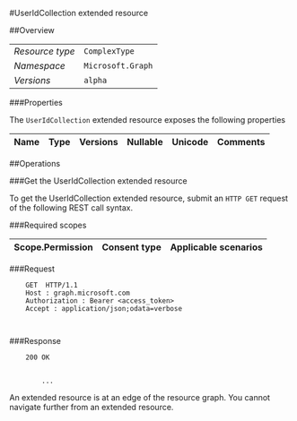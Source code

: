 #UserIdCollection extended resource

 



##Overview

|  |  | 
| :-- | :-- | 
| _Resource type_ | `ComplexType` | 
| _Namespace_ | `Microsoft.Graph` | 
| _Versions_ | `alpha` | 


###Properties

The `UserIdCollection` extended resource exposes the following properties 

| Name | Type | Versions | Nullable | Unicode | Comments | 
| :-- | :-- | :-- | :-- | :-- | :-- | 


##Operations

###Get the UserIdCollection extended resource

To get the UserIdCollection extended resource, submit an `HTTP GET` request of the following REST call syntax. 

###Required scopes

| Scope.Permission | Consent type | Applicable scenarios | 
| :-- | :-- | :-- | 
###Request

```
	GET  HTTP/1.1
	Host : graph.microsoft.com
	Authorization : Bearer <access_token>
	Accept : application/json;odata=verbose
	
	
```

###Response

```
	200 OK
	
	
		...
```

An extended resource is at an edge of the resource graph. You cannot navigate further from an extended resource. 



<!-- {
"type": "#page.annotation",
"tocPath": "ComplexType/UserIdCollection",
"section": "documentation"
} -->